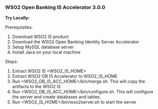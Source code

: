 ### **WSO2 Open Banking IS Accelerator 3.0.0**

**Try Locally:**

Prerequisites:
1. Download WSO2 IS product 
2. Download the WSO2 Open Banking Identity Server Accelerator 
3. Setup MySQL database server
4. Install Java on your local machine

Steps:
1. Extract WSO2 IS <WSO2_IS_HOME>
2. Extract WSO2 OB IS Accelerator to WSO2_IS_HOME 
3. Run <WSO2_OB_IS_ACC_HOME>/bin/merge.sh. This will copy the artifacts to the WSO2 IS
4. Run <WSO2_OB_IS_ACC_HOME>/bin/configure.sh. This will configure the server and create databases and  tables.
5. Run <WSO2_IS_HOME>/bin/wso2server.sh to start the server

